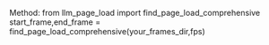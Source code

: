 Method:
from llm_page_load import find_page_load_comprehensive
start_frame,end_frame = find_page_load_comprehensive(your_frames_dir,fps)